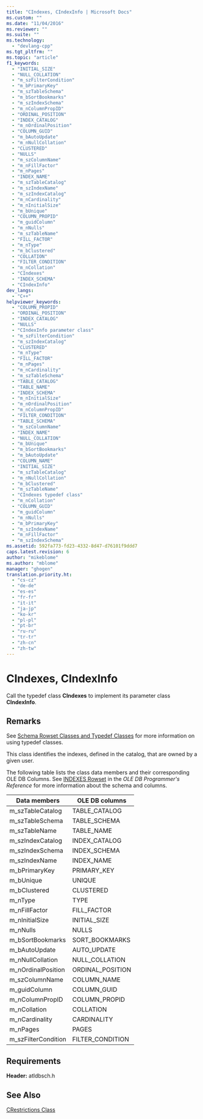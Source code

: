 ```yaml
---
title: "CIndexes, CIndexInfo | Microsoft Docs"
ms.custom: ""
ms.date: "11/04/2016"
ms.reviewer: ""
ms.suite: ""
ms.technology: 
  - "devlang-cpp"
ms.tgt_pltfrm: ""
ms.topic: "article"
f1_keywords: 
  - "INITIAL_SIZE"
  - "NULL_COLLATION"
  - "m_szFilterCondition"
  - "m_bPrimaryKey"
  - "m_szTableSchema"
  - "m_bSortBookmarks"
  - "m_szIndexSchema"
  - "m_nColumnPropID"
  - "ORDINAL_POSITION"
  - "INDEX_CATALOG"
  - "m_nOrdinalPosition"
  - "COLUMN_GUID"
  - "m_bAutoUpdate"
  - "m_nNullCollation"
  - "CLUSTERED"
  - "NULLS"
  - "m_szColumnName"
  - "m_nFillFactor"
  - "m_nPages"
  - "INDEX_NAME"
  - "m_szTableCatalog"
  - "m_szIndexName"
  - "m_szIndexCatalog"
  - "m_nCardinality"
  - "m_nInitialSize"
  - "m_bUnique"
  - "COLUMN_PROPID"
  - "m_guidColumn"
  - "m_nNulls"
  - "m_szTableName"
  - "FILL_FACTOR"
  - "m_nType"
  - "m_bClustered"
  - "COLLATION"
  - "FILTER_CONDITION"
  - "m_nCollation"
  - "CIndexes"
  - "INDEX_SCHEMA"
  - "CIndexInfo"
dev_langs: 
  - "C++"
helpviewer_keywords: 
  - "COLUMN_PROPID"
  - "ORDINAL_POSITION"
  - "INDEX_CATALOG"
  - "NULLS"
  - "CIndexInfo parameter class"
  - "m_szFilterCondition"
  - "m_szIndexCatalog"
  - "CLUSTERED"
  - "m_nType"
  - "FILL_FACTOR"
  - "m_nPages"
  - "m_nCardinality"
  - "m_szTableSchema"
  - "TABLE_CATALOG"
  - "TABLE_NAME"
  - "INDEX_SCHEMA"
  - "m_nInitialSize"
  - "m_nOrdinalPosition"
  - "m_nColumnPropID"
  - "FILTER_CONDITION"
  - "TABLE_SCHEMA"
  - "m_szColumnName"
  - "INDEX_NAME"
  - "NULL_COLLATION"
  - "m_bUnique"
  - "m_bSortBookmarks"
  - "m_bAutoUpdate"
  - "COLUMN_NAME"
  - "INITIAL_SIZE"
  - "m_szTableCatalog"
  - "m_nNullCollation"
  - "m_bClustered"
  - "m_szTableName"
  - "CIndexes typedef class"
  - "m_nCollation"
  - "COLUMN_GUID"
  - "m_guidColumn"
  - "m_nNulls"
  - "m_bPrimaryKey"
  - "m_szIndexName"
  - "m_nFillFactor"
  - "m_szIndexSchema"
ms.assetid: 592fa773-fd23-4332-8d47-d76101f9ddd7
caps.latest.revision: 6
author: "mikeblome"
ms.author: "mblome"
manager: "ghogen"
translation.priority.ht: 
  - "cs-cz"
  - "de-de"
  - "es-es"
  - "fr-fr"
  - "it-it"
  - "ja-jp"
  - "ko-kr"
  - "pl-pl"
  - "pt-br"
  - "ru-ru"
  - "tr-tr"
  - "zh-cn"
  - "zh-tw"
---
```

# CIndexes, CIndexInfo
Call the typedef class **CIndexes** to implement its parameter class **CIndexInfo**.  
  
## Remarks  
 See [Schema Rowset Classes and Typedef Classes](../../data/oledb/schema-rowset-classes-and-typedef-classes.md) for more information on using typedef classes.  
  
 This class identifies the indexes, defined in the catalog, that are owned by a given user.  
  
 The following table lists the class data members and their corresponding OLE DB Columns. See [INDEXES Rowset](https://msdn.microsoft.com/en-us/library/ms709712.aspx) in the *OLE DB Programmer's Reference* for more information about the schema and columns.  
  
|Data members|OLE DB columns|  
|------------------|--------------------|  
|m_szTableCatalog|TABLE_CATALOG|  
|m_szTableSchema|TABLE_SCHEMA|  
|m_szTableName|TABLE_NAME|  
|m_szIndexCatalog|INDEX_CATALOG|  
|m_szIndexSchema|INDEX_SCHEMA|  
|m_szIndexName|INDEX_NAME|  
|m_bPrimaryKey|PRIMARY_KEY|  
|m_bUnique|UNIQUE|  
|m_bClustered|CLUSTERED|  
|m_nType|TYPE|  
|m_nFillFactor|FILL_FACTOR|  
|m_nInitialSize|INITIAL_SIZE|  
|m_nNulls|NULLS|  
|m_bSortBookmarks|SORT_BOOKMARKS|  
|m_bAutoUpdate|AUTO_UPDATE|  
|m_nNullCollation|NULL_COLLATION|  
|m_nOrdinalPosition|ORDINAL_POSITION|  
|m_szColumnName|COLUMN_NAME|  
|m_guidColumn|COLUMN_GUID|  
|m_nColumnPropID|COLUMN_PROPID|  
|m_nCollation|COLLATION|  
|m_nCardinality|CARDINALITY|  
|m_nPages|PAGES|  
|m_szFilterCondition|FILTER_CONDITION|  
  
## Requirements  
 **Header:** atldbsch.h  
  
## See Also  
 [CRestrictions Class](../../data/oledb/crestrictions-class.md)